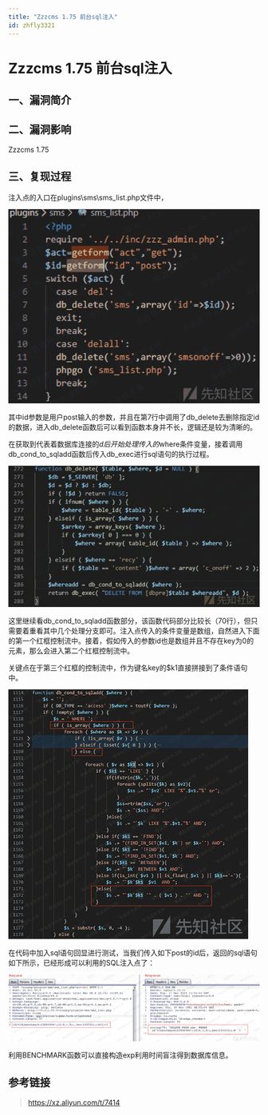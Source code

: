```yaml
---
title: "Zzzcms 1.75 前台sql注入"
id: zhfly3321
---
```


# Zzzcms 1.75 前台sql注入

## 一、漏洞简介

## 二、漏洞影响

Zzzcms 1.75

## 三、复现过程

注入点的入口在plugins\sms\sms_list.php文件中，

![image](../img/52d8e3f019a7e5d32f6e21ffdf72d4ce.png)

其中id参数是用户post输入的参数，并且在第7行中调用了db_delete去删除指定id的数据，进入db_delete函数后可以看到函数本身并不长，逻辑还是较为清晰的。

在获取到代表着数据库连接的$d后开始处理传入的$where条件变量，接着调用db_cond_to_sqladd函数后传入db_exec进行sql语句的执行过程。

![image](../img/59f195fec8557669740949f7c8ab36f0.png)

这里继续看db_cond_to_sqladd函数部分，该函数代码部分比较长（70行），但只需要着重看其中几个处理分支即可。注入点传入的条件变量是数组，自然进入下面的第一个红框控制流中。接着，假如传入的参数id也是数组并且不存在key为0的元素，那么会进入第二个红框控制流中。

关键点在于第三个红框的控制流中，作为键名key的$k1直接拼接到了条件语句中。

![image](../img/2760041928f00ab5dea4a92fb6d530a3.png)

在代码中加入sql语句回显进行测试，当我们传入如下post的id后，返回的sql语句如下所示，已经形成可以利用的SQL注入点了：

![image](../img/283ea1a44da5bc7435137af1f8f8bd5f.png)

利用BENCHMARK函数可以直接构造exp利用时间盲注得到数据库信息。

## 参考链接

> https://xz.aliyun.com/t/7414